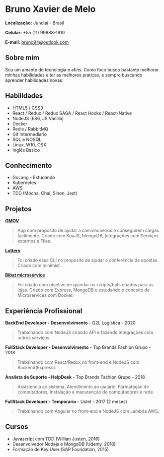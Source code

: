 
# Bruno Xavier de Melo

**Localização:** Jundiaí - Brasil

**Celular:** +55 (11) 99888-1910

**E-mail:** bruno94@outlook.com

## Sobre mim
Sou um amante de tecnologia e afins. Como foco busco bastante melhorar minhas habilidades e ter as melhores praticas, e sempre buscando aprender habilidades novas.

## Habilidades

* HTML5 / CSS3
* React / Redux / Redux SAGA / React Hooks / React-Native
* NodeJS (ES6, JS Vanilla)
* Docker
* Redis / RabbitMQ
* Git Intermediario
* SQL e NOSQL
* Linux, W10, OSX
* Inglês Basico


## Conhecimento
* GoLang - Estudando
* Kubernetes
* AWS
* TDD (Mocha, Chai, Sinon, Jest)

## Projetos

**[GMOV](https://gmov.app)**
> App com proposito de ajudar a caminhoneiros a conseguirem cargas facilmente. Criado com KoaJS, MongoDB, Integrações com Serviços externos e Filas. 

**[Lottery](https://github.com/brunooomelo/lottery)**
> Foi criado essa CLI no proposito de ajudar a conferência de apostas. Criado com minimist.

**[Bibat microservice](https://github.com/brunooomelo/bibat-microservice)**
> Foi criado com objetivo de guardar os scripts/bats criados para as lojas. Criado com Express, MongoDB e estudando o conceito de Microservices com Docker.

## Experiência Profissional

**BackEnd Developer - Desenvolvimento** - G2L Logística - 2020
> Trabalhando com NodeJS criando API e fazendo integrações com outros serviços.

**FullStack Developer - Desenvolvimento** - Top Brands Fashion Grupo - 2018
> Trabalhando com React/Redux no front-end e NodeJS com Backend(Express).

**Analista de Suporte - HelpDesk** - Top Brands Fashion Grupo - 2018
> Assistencia ao sistema, Atendimento ao usuário, Formatação de computadores, Instalação e manutenção de computadores e rede.

**FullStack Developer - Temporario** - Uolet - 2017 (2 meses)
> Trabalhando com Angular no front-end e NodeJS com Lambda AWS.

## Cursos
* Javascript com TDD (Willian Justen, 2016)
* Desenvolvedor Nodejs e MongoDB (Udemy, 2016)
* Formação de Key User (SAP Foundation, 2015)
